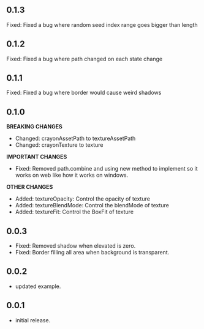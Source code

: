 ## 0.1.3

Fixed: Fixed a bug where random seed index range goes bigger than length

## 0.1.2

Fixed: Fixed a bug where path changed on each state change

## 0.1.1

Fixed: Fixed a bug where border would cause weird shadows

## 0.1.0

**BREAKING CHANGES**

- Changed: crayonAssetPath to textureAssetPath
- Changed: crayonTexture to texture

**IMPORTANT CHANGES**

- Fixed: Removed path.combine and using new method to implement so it works on web like how it works on windows.

**OTHER CHANGES**

- Added: textureOpacity: Control the opacity of texture
- Added: textureBlendMode: Control the blendMode of texture
- Added: textureFit: Control the BoxFit of texture

## 0.0.3

- Fixed: Removed shadow when elevated is zero.
- Fixed: Border filling all area when background is transparent.

## 0.0.2

- updated example.

## 0.0.1

- initial release.
